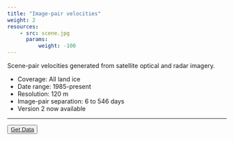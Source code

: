 ```yaml
---
title: "Image-pair velocities"
weight: 2
resources:
    - src: scene.jpg
      params:
          weight: -100
---
```


Scene-pair velocities generated from satellite optical and radar imagery.

- Coverage: All land ice
- Date range: 1985-present
- Resolution: 120 m
- Image-pair separation: 6 to 546 days
- Version 2 now available

---

<button class="button is-large is-responsive"><a href="https://nsidc.org/apps/itslive/">Get Data</a></button>

